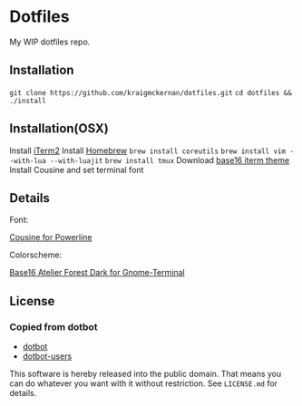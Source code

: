 Dotfiles
========

My WIP dotfiles repo.

Installation
------------

`git clone https://github.com/kraigmckernan/dotfiles.git`
`cd dotfiles && ./install`

Installation(OSX)
-----------------

Install [iTerm2](https://raw.githubusercontent.com/chriskempson/base16-iterm2/master/base16-atelierforest.dark.256.itermcolors)
Install [Homebrew](brew.sh)
`brew install coreutils`
`brew install vim --with-lua --with-luajit`
`brew install tmux`
Download [base16 iterm theme](https://raw.githubusercontent.com/chriskempson/base16-iterm2/master/base16-atelierforest.dark.256.itermcolors)
Install Cousine and set terminal font

Details
-------

Font:

[Cousine for Powerline](https://github.com/powerline/fonts/tree/master/Cousine)

Colorscheme:

[Base16 Atelier Forest Dark for Gnome-Terminal](https://github.com/chriskempson/base16-gnome-terminal/blob/master/base16-atelierforest.dark.sh)

License
-------

### Copied from dotbot

* [dotbot](https://github.com/anishathalye/dotbot)
* [dotbot-users](https://github.com/anishathalye/dotbot/wiki/List-of-Dotbot-Users)

This software is hereby released into the public domain. That means you can do
whatever you want with it without restriction. See `LICENSE.md` for details.
